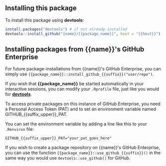 ## Installing this package

To install this package using **devtools**:

```r
install.packages("devtools") # if not already installed
devtools::install_github("{name}/{{package_name}}", host = "{{host}}")
```

## Installing packages from {{name}}'s GitHub Enterprise

For future package-installations from {{name}}'s GitHub Enterprise, 
you can simply use `{{package_name}}::install_github_{{suffix}}("user/repo")`.

If you wish that **{{package_name}}** be started automatically in your interactive 
sessions, you can modify your `.Rprofile` file, just like you would for
[**devtools**](https://github.com/hadley/devtools#other-tips). 

To access private packages on this instance of GitHub Enterprise, 
you need a Personal Access Token (PAT)
and to set an environment variable named GITHUB_{{suffix_upper}}_PAT.

You can set the environment variable by adding a line like this to 
your `.Renviron` file:

```
GITHUB_{{suffix_upper}}_PAT="your_pat_goes_here"
```

If you wish to create a package repository on {{name}}'s GitHub Enterprise,
you can use the function `{{package_name}}::use_github_{{suffix}}()` in the 
same way you would use `devtools::use_github()` for GitHub.
